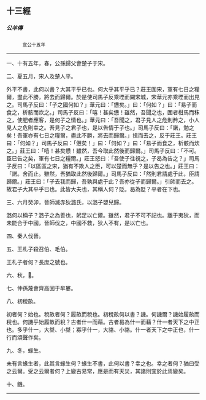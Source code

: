 

## 十三經

##### 公羊傳
　　　`宣公十五年`

* * *

一、十有五年，春，公孫歸父會楚子于宋。

二、夏五月，宋人及楚人平。

外平不書，此何以書？大其平乎已也。何大乎其平乎已？莊王圍宋，軍有七日之糧爾，盡此不勝，將去而歸爾。於是使司馬子反乘堙而闚宋城，宋華元亦乘堙而出見之。司馬子反曰：「子之國何如？」華元曰：「憊矣。」曰：「何如？」曰：「易子而食之，析骸而炊之。」司馬子反曰：「嘻！甚矣憊！雖然，吾聞之也，圍者柑馬而秣之，使肥者應客，是何子之情也。」華元曰：「吾聞之，君子見人之危則矜之，小人見人之危則幸之。吾見子之君子也，是以告情于子也。」司馬子反曰：「諾，勉之矣！吾軍亦有七日之糧爾，盡此不勝，將去而歸爾。」揖而去之，反于莊王。莊王曰：「何如？」司馬子反曰：「憊矣！」曰：「何如？」曰：「易子而食之，析骸而炊之。」莊王曰：「嘻！甚矣憊！雖然，吾今取此然後而歸爾。」司馬子反曰：「不可。臣已告之矣，軍有七日之糧爾。」莊王怒曰：「吾使子往視之，子曷為告之？」司馬子反曰：「以區區之宋，猶有不欺人之臣，可以楚而無乎？是以告之也。」莊王曰：「諾。舍而止。雖然，吾猶取此然後歸爾。」司馬子反曰：「然則君請處于此，臣請歸爾。」莊王曰：「子去我而歸，吾孰與處于此？吾亦從子而歸爾。」引師而去之。故君子大其平乎已也。此皆大夫也，其稱人何？貶。曷為貶？平者在下也。

三、六月癸卯，晉師滅赤狄潞氏，以潞子嬰兒歸。

潞何以稱子？潞子之為善也，躬足以亡爾。雖然，君子不可不記也。離于夷狄，而未能合于中國，晉師伐之，中國不救，狄人不有，是以亡也。

四、秦人伐晉。

五、王札子殺召伯、毛伯。

王札子者何？長庶之號也。

六、秋，𧑄。

七、仲孫蔑會齊高固于牟婁。

八、初稅畝。

初者何？始也。稅畝者何？履畝而稅也。初稅畝何以書？譏。何譏爾？譏始履畝而稅也。何譏乎始履畝而稅？古者什一而藉。古者曷為什一而藉？什一者天下之中正也。多乎什一，大桀、小桀；寡乎什一，大貉、小貉。什一者天下之中正也，什一行而頌聲作矣。

九、冬，蝝生。

未有言蝝生者，此其言蝝生何？蝝生不書，此何以書？幸之也。幸之者何？猶曰受之云爾。受之云爾者何？上變古易常，應是而有天災，其諸則宜於此焉變矣。

十、饑。

* * *


